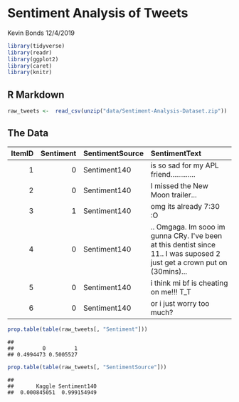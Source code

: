 Sentiment Analysis of Tweets
================
Kevin Bonds
12/4/2019

``` r
library(tidyverse)
library(readr)
library(ggplot2)
library(caret)
library(knitr)
```

R Markdown
----------

``` r
raw_tweets <-  read_csv(unzip("data/Sentiment-Analysis-Dataset.zip"))
```

The Data
--------

|  ItemID|  Sentiment| SentimentSource | SentimentText                                                                                                             |
|-------:|----------:|:----------------|:--------------------------------------------------------------------------------------------------------------------------|
|       1|          0| Sentiment140    | is so sad for my APL friend.............                                                                                  |
|       2|          0| Sentiment140    | I missed the New Moon trailer...                                                                                          |
|       3|          1| Sentiment140    | omg its already 7:30 :O                                                                                                   |
|       4|          0| Sentiment140    | .. Omgaga. Im sooo im gunna CRy. I've been at this dentist since 11.. I was suposed 2 just get a crown put on (30mins)... |
|       5|          0| Sentiment140    | i think mi bf is cheating on me!!! T\_T                                                                                   |
|       6|          0| Sentiment140    | or i just worry too much?                                                                                                 |

``` r
prop.table(table(raw_tweets[, "Sentiment"]))
```

    ## 
    ##         0         1 
    ## 0.4994473 0.5005527

``` r
prop.table(table(raw_tweets[, "SentimentSource"]))
```

    ## 
    ##       Kaggle Sentiment140 
    ##  0.000845051  0.999154949
